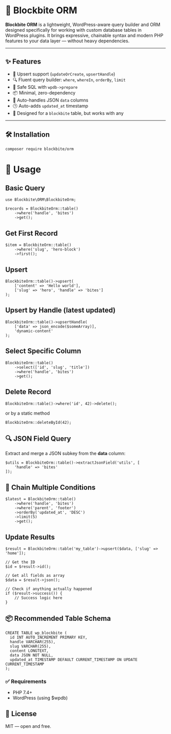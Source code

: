 # 🧩 Blockbite ORM

**Blockbite ORM** is a lightweight, WordPress-aware query builder and ORM designed specifically for working with custom database tables in WordPress plugins. It brings expressive, chainable syntax and modern PHP features to your data layer — without heavy dependencies.

---

## ✨ Features

- 🔄 Upsert support (`updateOrCreate`, `upsertHandle`)
- 🔍 Fluent query builder: `where`, `whereIn`, `orderBy`, `limit`
- 🔐 Safe SQL with `wpdb->prepare`
- 📦 Minimal, zero-dependency
- 🧠 Auto-handles JSON `data` columns
- 🕒 Auto-adds `updated_at` timestamp
- 💾 Designed for a `blockbite` table, but works with any

---

## 🛠️ Installation

```bash
composer require blockbite/orm
```

# 🚀 Usage

## Basic Query

```
use Blockbite\ORM\BlockbiteOrm;

$records = BlockbiteOrm::table()
    ->where('handle', 'bites')
    ->get();
```

## Get First Record

```
$item = BlockbiteOrm::table()
    ->where('slug', 'hero-block')
    ->first();
```

## Upsert

```
BlockbiteOrm::table()->upsert(
    ['content' => 'Hello world'],
    ['slug' => 'hero', 'handle' => 'bites']
);
```

## Upsert by Handle (latest updated)

```
BlockbiteOrm::table()->upsertHandle(
    ['data' => json_encode($someArray)],
    'dynamic-content'
);
```

## Select Specific Column

```
BlockbiteOrm::table()
    ->select(['id', 'slug', 'title'])
    ->where('handle', 'bites')
    ->get();
```

## Delete Record

```
BlockbiteOrm::table()->where('id', 42)->delete();
```

or by a static method

```
BlockbiteOrm::deleteById(42);
```

## 🔍 JSON Field Query

Extract and merge a JSON subkey from the **data** column:

```
$utils = BlockbiteOrm::table()->extractJsonField('utils', [
    'handle' => 'bites'
]);
```

## 🔗 Chain Multiple Conditions

```
$latest = BlockbiteOrm::table()
    ->where('handle', 'bites')
    ->where('parent', 'footer')
    ->orderBy('updated_at', 'DESC')
    ->limit(5)
    ->get();
```

## Update Results

```
$result = BlockbiteOrm::table('my_table')->upsert($data, ['slug' => 'home']);

// Get the ID
$id = $result->id();

// Get all fields as array
$data = $result->json();

// Check if anything actually happened
if ($result->success()) {
    // Success logic here
}
```

## 📦 Recommended Table Schema

```
CREATE TABLE wp_blockbite (
  id INT AUTO_INCREMENT PRIMARY KEY,
  handle VARCHAR(255),
  slug VARCHAR(255),
  content LONGTEXT,
  data JSON NOT NULL,
  updated_at TIMESTAMP DEFAULT CURRENT_TIMESTAMP ON UPDATE CURRENT_TIMESTAMP
);
```

### ✅ Requirements

- PHP 7.4+
- WordPress (using $wpdb)

## 🧠 License

MIT — open and free.

